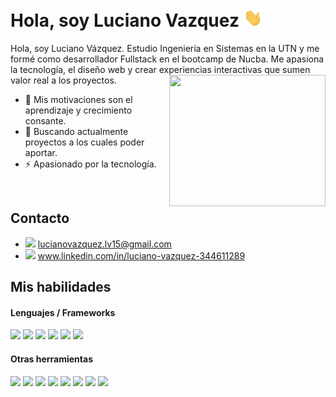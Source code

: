 <h1>Hola, soy Luciano Vazquez <img  src="https://raw.githubusercontent.com/ABSphreak/ABSphreak/master/gifs/Hi.gif" width="30px"></h1>
Hola, soy Luciano Vázquez. Estudio Ingeniería en Sistemas en la UTN y me formé como desarrollador Fullstack en el bootcamp de Nucba. Me apasiona la tecnología, el diseño web y crear experiencias interactivas que sumen valor real a los proyectos.

<img align='right' src="http://cdn.lowgif.com/small/9cb12f51dffbaaa6-character-typing-by-vincent-mokuenko-dribbble.gif" width="250" height="210">

- 🌱 Mis motivaciones son el aprendizaje y crecimiento consante.
- 💬 Buscando actualmente proyectos a los cuales poder aportar.
- ⚡ Apasionado por la tecnología.
<br>

## Contacto
- <img src="https://img.shields.io/badge/Gmail-D14836?style=for-the-badge&logo=gmail&logoColor=white"> lucianovazquez.lv15@gmail.com
- <img src="https://img.shields.io/badge/linkedin-%230077B5.svg?style=for-the-badge&logo=linkedin&logoColor=white"> www.linkedin.com/in/luciano-vazquez-344611289


## Mis habilidades

<h4> Lenguajes / Frameworks</h4>
<span> 
  <img src="https://img.shields.io/badge/HTML5-E34F26?style=for-the-badge&logo=html5&logoColor=white">
  <img src="https://img.shields.io/badge/CSS3-1572B6?style=for-the-badge&logo=css3&logoColor=white">
  <img src="https://img.shields.io/badge/JavaScript-F7DF1E?style=for-the-badge&logo=javascript&logoColor=black">
  <img src="https://img.shields.io/badge/Java-ED8B00?style=for-the-badge&logo=java&logoColor=white">
  <img src="https://img.shields.io/badge/python-3670A0?style=for-the-badge&logo=python&logoColor=ffdd54">
   <img src="https://img.shields.io/badge/react-%2320232a.svg?style=for-the-badge&logo=react&logoColor=%2361DAFB)">
</span>

<h4> Otras herramientas </h4>
<span>
  <img src="https://img.shields.io/badge/pycharm-143?style=for-the-badge&logo=pycharm&logoColor=black&color=black&labelColor=green">
  <img src="https://img.shields.io/badge/Visual_Studio_Code-0078D4?style=for-the-badge&logo=visual%20studio%20code&logoColor=white">
  <img src="https://img.shields.io/badge/Replit-DD1200?style=for-the-badge&logo=Replit&logoColor=white">
  <img src ="https://img.shields.io/badge/Postman-FF6C37?style=for-the-badge&logo=postman&logoColor=white">
  <img src="https://img.shields.io/badge/Microsoft_Office-D83B01?style=for-the-badge&logo=microsoft-office&logoColor=white">
  <img src ="https://img.shields.io/badge/Debian-D70A53?style=for-the-badge&logo=debian&logoColor=white">
  <img src= "https://img.shields.io/badge/Linux-FCC624?style=for-the-badge&logo=linux&logoColor=black">
  <img src="https://img.shields.io/badge/Windows-0078D6?style=for-the-badge&logo=windows&logoColor=white">

</span>


  
